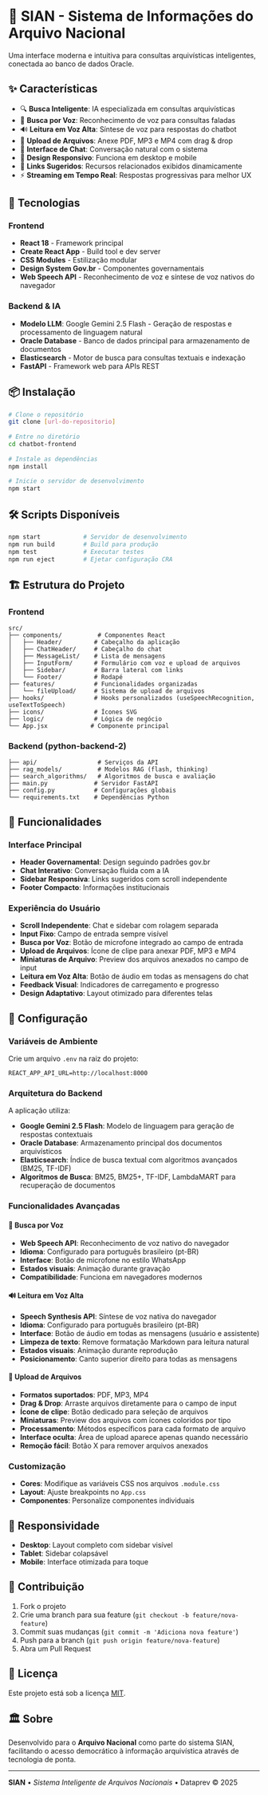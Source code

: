 # 🤖 SIAN - Sistema de Informações do Arquivo Nacional

Uma interface moderna e intuitiva para consultas arquivísticas inteligentes, conectada ao banco de dados Oracle.

## ✨ Características
 
- 🔍 **Busca Inteligente**: IA especializada em consultas arquivísticas
- 🎤 **Busca por Voz**: Reconhecimento de voz para consultas faladas
- 🔊 **Leitura em Voz Alta**: Síntese de voz para respostas do chatbot
- 📎 **Upload de Arquivos**: Anexe PDF, MP3 e MP4 com drag & drop
- 💬 **Interface de Chat**: Conversação natural com o sistema
- 📱 **Design Responsivo**: Funciona em desktop e mobile
- 🔗 **Links Sugeridos**: Recursos relacionados exibidos dinamicamente
- ⚡ **Streaming em Tempo Real**: Respostas progressivas para melhor UX
 
## 🚀 Tecnologias

### Frontend
- **React 18** - Framework principal
- **Create React App** - Build tool e dev server
- **CSS Modules** - Estilização modular
- **Design System Gov.br** - Componentes governamentais
- **Web Speech API** - Reconhecimento de voz e síntese de voz nativos do navegador

### Backend & IA
- **Modelo LLM**: Google Gemini 2.5 Flash - Geração de respostas e processamento de linguagem natural
- **Oracle Database** - Banco de dados principal para armazenamento de documentos
- **Elasticsearch** - Motor de busca para consultas textuais e indexação
- **FastAPI** - Framework web para APIs REST

## 📦 Instalação
 
```bash
# Clone o repositório
git clone [url-do-repositorio]
 
# Entre no diretório
cd chatbot-frontend
 
# Instale as dependências
npm install
 
# Inicie o servidor de desenvolvimento
npm start
```
 
## 🛠️ Scripts Disponíveis
 
```bash
npm start            # Servidor de desenvolvimento
npm run build        # Build para produção
npm test             # Executar testes
npm run eject        # Ejetar configuração CRA
```
 
## 🏗️ Estrutura do Projeto

### Frontend
```
src/
├── components/          # Componentes React
│   ├── Header/         # Cabeçalho da aplicação
│   ├── ChatHeader/     # Cabeçalho do chat
│   ├── MessageList/    # Lista de mensagens
│   ├── InputForm/      # Formulário com voz e upload de arquivos
│   ├── Sidebar/        # Barra lateral com links
│   └── Footer/         # Rodapé
├── features/           # Funcionalidades organizadas
│   └── fileUpload/     # Sistema de upload de arquivos
├── hooks/              # Hooks personalizados (useSpeechRecognition, useTextToSpeech)
├── icons/              # Ícones SVG
├── logic/              # Lógica de negócio
└── App.jsx            # Componente principal
```

### Backend (python-backend-2)
```
├── api/                 # Serviços da API
├── rag_models/          # Modelos RAG (flash, thinking)
├── search_algorithms/   # Algoritmos de busca e avaliação
├── main.py             # Servidor FastAPI
├── config.py           # Configurações globais
└── requirements.txt    # Dependências Python
```
 
## 🎨 Funcionalidades
 
### Interface Principal
- **Header Governamental**: Design seguindo padrões gov.br
- **Chat Interativo**: Conversação fluida com a IA
- **Sidebar Responsiva**: Links sugeridos com scroll independente
- **Footer Compacto**: Informações institucionais
 
### Experiência do Usuário
- **Scroll Independente**: Chat e sidebar com rolagem separada
- **Input Fixo**: Campo de entrada sempre visível
- **Busca por Voz**: Botão de microfone integrado ao campo de entrada
- **Upload de Arquivos**: Ícone de clipe para anexar PDF, MP3 e MP4
- **Miniaturas de Arquivo**: Preview dos arquivos anexados no campo de input
- **Leitura em Voz Alta**: Botão de áudio em todas as mensagens do chat
- **Feedback Visual**: Indicadores de carregamento e progresso
- **Design Adaptativo**: Layout otimizado para diferentes telas
 
## 🔧 Configuração
 
### Variáveis de Ambiente
Crie um arquivo `.env` na raiz do projeto:
 
```env
REACT_APP_API_URL=http://localhost:8000
```

### Arquitetura do Backend
A aplicação utiliza:
- **Google Gemini 2.5 Flash**: Modelo de linguagem para geração de respostas contextuais
- **Oracle Database**: Armazenamento principal dos documentos arquivísticos
- **Elasticsearch**: Índice de busca textual com algoritmos avançados (BM25, TF-IDF)
- **Algoritmos de Busca**: BM25, BM25+, TF-IDF, LambdaMART para recuperação de documentos

### Funcionalidades Avançadas

#### 🎤 Busca por Voz
- **Web Speech API**: Reconhecimento de voz nativo do navegador
- **Idioma**: Configurado para português brasileiro (pt-BR)
- **Interface**: Botão de microfone no estilo WhatsApp
- **Estados visuais**: Animação durante gravação
- **Compatibilidade**: Funciona em navegadores modernos

#### 🔊 Leitura em Voz Alta
- **Speech Synthesis API**: Síntese de voz nativa do navegador
- **Idioma**: Configurado para português brasileiro (pt-BR)
- **Interface**: Botão de áudio em todas as mensagens (usuário e assistente)
- **Limpeza de texto**: Remove formatação Markdown para leitura natural
- **Estados visuais**: Animação durante reprodução
- **Posicionamento**: Canto superior direito para todas as mensagens

#### 📎 Upload de Arquivos
- **Formatos suportados**: PDF, MP3, MP4
- **Drag & Drop**: Arraste arquivos diretamente para o campo de input
- **Ícone de clipe**: Botão dedicado para seleção de arquivos
- **Miniaturas**: Preview dos arquivos com ícones coloridos por tipo
- **Processamento**: Métodos específicos para cada formato de arquivo
- **Interface oculta**: Área de upload aparece apenas quando necessário
- **Remoção fácil**: Botão X para remover arquivos anexados

### Customização
- **Cores**: Modifique as variáveis CSS nos arquivos `.module.css`
- **Layout**: Ajuste breakpoints no `App.css`
- **Componentes**: Personalize componentes individuais
 
## 📱 Responsividade
 
- **Desktop**: Layout completo com sidebar visível
- **Tablet**: Sidebar colapsável
- **Mobile**: Interface otimizada para toque
 
## 🤝 Contribuição
 
1. Fork o projeto
2. Crie uma branch para sua feature (`git checkout -b feature/nova-feature`)
3. Commit suas mudanças (`git commit -m 'Adiciona nova feature'`)
4. Push para a branch (`git push origin feature/nova-feature`)
5. Abra um Pull Request
 
## 📄 Licença
 
Este projeto está sob a licença [MIT](LICENSE).
 
## 🏛️ Sobre
 
Desenvolvido para o **Arquivo Nacional** como parte do sistema SIAN, facilitando o acesso democrático à informação arquivística através de tecnologia de ponta.
 
---
 
**SIAN** • *Sistema Inteligente de Arquivos Nacionais* • Dataprev © 2025